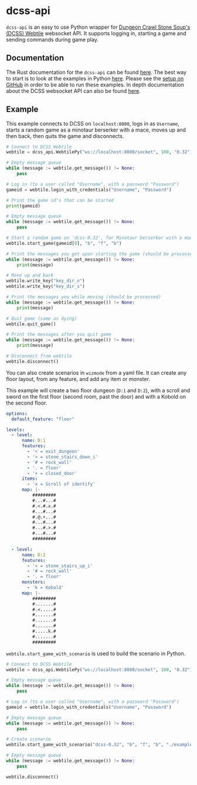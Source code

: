 # dcss-api

`dcss-api` is an easy to use Python wrapper for [Dungeon Crawl Stone Soup's (DCSS) Webtile](https://crawl.develz.org/) websocket API. It supports logging in, starting a game and sending commands during game play.

## Documentation

The Rust documentation for the `dcss-api` can be found [here](https://docs.rs/dcss-api/latest/dcss_api/index.html). The best way to start is to look at the examples in Python [here](https://github.com/EricFecteau/dcss-api/tree/main/dcss-api-python/examples). Please see the [setup on GitHub](https://github.com/EricFecteau/dcss-api?tab=readme-ov-file#server--testing) in order to be able to run these examples. In depth documentation about the DCSS websocket API can also be found [here](https://ericfecteau.ca/dcss/dcss-api-docs/).

## Example

This example connects to DCSS on `localhost:8080`, logs in as `Username`, starts a random game as a minotaur berserker with a mace, moves up and then back, then quits the game and disconnects.

```Python
# Connect to DCSS Webtile
webtile = dcss_api.WebtilePy("ws://localhost:8080/socket", 100, "0.32")

# Empty message queue
while (message := webtile.get_message()) != None:
    pass

# Log in (to a user called "Username", with a password "Password")
gameid = webtile.login_with_credentials("Username", "Password")

# Print the game id's that can be started
print(gameid)

# Empty message queue
while (message := webtile.get_message()) != None:
    pass

# Start a random game on 'dcss-0.32', for Minotaur berserker with a mace.
webtile.start_game(gameid[0], "b", "f", "b")

# Print the messages you get upon starting the game (should be processed)
while (message := webtile.get_message()) != None:
    print(message)

# Move up and back
webtile.write_key("key_dir_n")
webtile.write_key("key_dir_s")

# Print the messages you while moving (should be processed)
while (message := webtile.get_message()) != None:
    print(message)

# Quit game (same as dying)
webtile.quit_game()

# Print the messages after you quit game
while (message := webtile.get_message()) != None:
    print(message)

# Disconnect from webtile
webtile.disconnect()
```

You can also create scenarios in `wizmode` from a yaml file. It can create any floor layout, from any feature, and add any item or monster. 

This example will create a two floor dungeon (`D:1` and `D:2`), with a scroll and sword on the first floor (second room, past the door) and with a Kobold on the second floor.

```yaml
options:
  default_feature: "floor"

levels:
  - level:
      name: D:1
      features:
        - '< = exit_dungeon'
        - '> = stone_stairs_down_i'
        - '# = rock_wall'
        - '. = floor'
        - '+ = closed_door'
      items:
        - 'x = Scroll of identify'
      map: |-
          #########
          #...#...#
          #.<.#.x.#
          #...#...#
          #.@.+...#
          #...#...#
          #...#.>.#
          #...#...#
          #########

  - level:
      name: D:2
      features:
        - '< = stone_stairs_up_i'
        - '# = rock_wall'
        - '. = floor'
      monsters:
        - 'k = Kobold'
      map: |-
          #########
          #.......#
          #.<.....#
          #.......#
          #.......#
          #.......#
          #.....k.#
          #.......#
          #########
```

`webtile.start_game_with_scenario` is used to build the scenario in Python.

```Python
# Connect to DCSS Webtile
webtile = dcss_api.WebtilePy("ws://localhost:8080/socket", 100, "0.32")

# Empty message queue
while (message := webtile.get_message()) != None:
    pass

# Log in (to a user called "Username", with a password "Password")
gameid = webtile.login_with_credentials("Username", "Password")

# Empty message queue
while (message := webtile.get_message()) != None:
    pass

# Create scenario
webtile.start_game_with_scenario("dcss-0.32", "b", "f", "b", "./examples/scenarios/readme.yaml")

# Empty message queue
while (message := webtile.get_message()) != None:
    pass

webtile.disconnect()
```